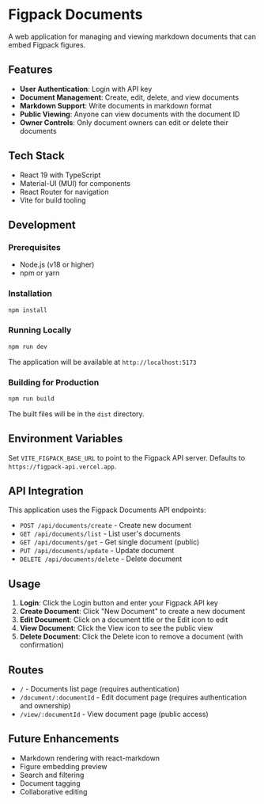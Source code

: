 # Figpack Documents

A web application for managing and viewing markdown documents that can embed Figpack figures.

## Features

- **User Authentication**: Login with API key
- **Document Management**: Create, edit, delete, and view documents
- **Markdown Support**: Write documents in markdown format
- **Public Viewing**: Anyone can view documents with the document ID
- **Owner Controls**: Only document owners can edit or delete their documents

## Tech Stack

- React 19 with TypeScript
- Material-UI (MUI) for components
- React Router for navigation
- Vite for build tooling

## Development

### Prerequisites

- Node.js (v18 or higher)
- npm or yarn

### Installation

```bash
npm install
```

### Running Locally

```bash
npm run dev
```

The application will be available at `http://localhost:5173`

### Building for Production

```bash
npm run build
```

The built files will be in the `dist` directory.

## Environment Variables

Set `VITE_FIGPACK_BASE_URL` to point to the Figpack API server. Defaults to `https://figpack-api.vercel.app`.

## API Integration

This application uses the Figpack Documents API endpoints:

- `POST /api/documents/create` - Create new document
- `GET /api/documents/list` - List user's documents
- `GET /api/documents/get` - Get single document (public)
- `PUT /api/documents/update` - Update document
- `DELETE /api/documents/delete` - Delete document

## Usage

1. **Login**: Click the Login button and enter your Figpack API key
2. **Create Document**: Click "New Document" to create a new document
3. **Edit Document**: Click on a document title or the Edit icon to edit
4. **View Document**: Click the View icon to see the public view
5. **Delete Document**: Click the Delete icon to remove a document (with confirmation)

## Routes

- `/` - Documents list page (requires authentication)
- `/document/:documentId` - Edit document page (requires authentication and ownership)
- `/view/:documentId` - View document page (public access)

## Future Enhancements

- Markdown rendering with react-markdown
- Figure embedding preview
- Search and filtering
- Document tagging
- Collaborative editing
